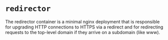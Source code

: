 # `redirector`
The redirector container is a minimal nginx deployment that is responsible for upgrading HTTP connections to HTTPS via a redirect and for redirecting requests to the top-level domain if they arrive on a subdomain (like www).
